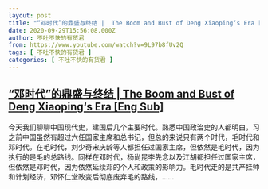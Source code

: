 ```yaml
---
layout: post
title: "“邓时代”的鼎盛与终结 |  The Boom and Bust of Deng Xiaoping‘s Era [Eng Sub]"
date: 2020-09-29T15:56:08.000Z
author: 不吐不快的有货君
from: https://www.youtube.com/watch?v=9L97b8fUv2Q
tags: [ 不吐不快的有货君 ]
categories: [ 不吐不快的有货君 ]
---
```

<!--1601394968000-->
[“邓时代”的鼎盛与终结 |  The Boom and Bust of Deng Xiaoping‘s Era [Eng Sub]](https://www.youtube.com/watch?v=9L97b8fUv2Q)
------

<div>
今天我们聊聊中国现代史，建国后几个主要时代。熟悉中国政治史的人都明白，习之前中国虽然有超过六任国家主席和总书记，但总的来说只有两个时代，毛时代和邓时代。在毛时代，刘少奇宋庆龄等人都担任过国家主席，但依然是毛时代，因为执行的是毛的总路线。同样在邓时代，杨尚昆李先念以及江胡都担任过国家主席，但依然是邓时代，因为依然延续邓的个人和政策的影响力。毛时代走的是共产挂帅和计划经济，邓怀仁堂政变后彻底废弃毛的路线，……
</div>
